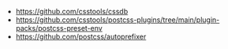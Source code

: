 - https://github.com/csstools/cssdb
- https://github.com/csstools/postcss-plugins/tree/main/plugin-packs/postcss-preset-env
- https://github.com/postcss/autoprefixer

